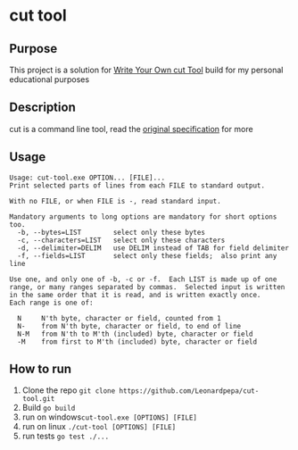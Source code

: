 # cut tool

## Purpose
This project is a solution for [Write Your Own cut Tool](https://codingchallenges.fyi/challenges/challenge-cut)
build for my personal educational purposes

## Description
cut is a command line tool, read the [original specification](https://www.gnu.org/software/coreutils/manual/html_node/cut-invocation.html#cut-invocation) for more

## Usage
```terminal
Usage: cut-tool.exe OPTION... [FILE]...
Print selected parts of lines from each FILE to standard output.

With no FILE, or when FILE is -, read standard input.

Mandatory arguments to long options are mandatory for short options too.
  -b, --bytes=LIST        select only these bytes
  -c, --characters=LIST   select only these characters
  -d, --delimiter=DELIM   use DELIM instead of TAB for field delimiter
  -f, --fields=LIST       select only these fields;  also print any line

Use one, and only one of -b, -c or -f.  Each LIST is made up of one
range, or many ranges separated by commas.  Selected input is written
in the same order that it is read, and is written exactly once.
Each range is one of:

  N     N'th byte, character or field, counted from 1
  N-    from N'th byte, character or field, to end of line
  N-M   from N'th to M'th (included) byte, character or field
  -M    from first to M'th (included) byte, character or field
  ```

## How to run
1. Clone the repo ```git clone https://github.com/Leonardpepa/cut-tool.git```
2. Build ```go build```
3. run on windows```cut-tool.exe [OPTIONS] [FILE]```
4. run on linux ```./cut-tool [OPTIONS] [FILE]```
5. run tests ```go test ./...```